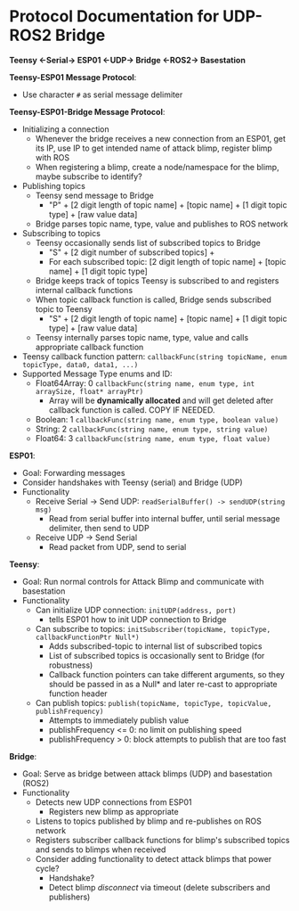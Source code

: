 # Protocol Documentation for UDP-ROS2 Bridge

**Teensy <-Serial-> ESP01 <-UDP-> Bridge <-ROS2-> Basestation**

**Teensy-ESP01 Message Protocol**:
- Use character ```#``` as serial message delimiter

**Teensy-ESP01-Bridge Message Protocol**:
- Initializing a connection
    - Whenever the bridge receives a new connection from an ESP01, get its IP, use IP to get intended name of attack blimp, register blimp with ROS
    - When registering a blimp, create a node/namespace for the blimp, maybe subscribe to identify? 
- Publishing topics
    - Teensy send message to Bridge
        - "P" + [2 digit length of topic name] + [topic name] + [1 digit topic type] + [raw value data]
    - Bridge parses topic name, type, value and publishes to ROS network
- Subscribing to topics
    - Teensy occasionally sends list of subscribed topics to Bridge
        - "S" + [2 digit number of subscribed topics] +
        - For each subscribed topic: [2 digit length of topic name] + [topic name] + [1 digit topic type]
    - Bridge keeps track of topics Teensy is subscribed to and registers internal callback functions
    - When topic callback function is called, Bridge sends subscribed topic to Teensy
        - "S" + [2 digit length of topic name] + [topic name] + [1 digit topic type] + [raw value data]
    - Teensy internally parses topic name, type, value and calls appropriate callback function
- Teensy callback function pattern: ```callbackFunc(string topicName, enum topicType, data0, data1, ...)```
- Supported Message Type enums and ID:
    - Float64Array: 0
    ```callbackFunc(string name, enum type, int arraySize, float* arrayPtr)```
        - Array will be **dynamically allocated** and will get deleted after callback function is called. COPY IF NEEDED. 
    - Boolean: 1
    ```callbackFunc(string name, enum type, boolean value)```
    - String: 2
    ```callbackFunc(string name, enum type, string value)```
    - Float64: 3
    ```callbackFunc(string name, enum type, float value)```

**ESP01**:
- Goal: Forwarding messages
- Consider handshakes with Teensy (serial) and Bridge (UDP)
- Functionality
    - Receive Serial -> Send UDP: ```readSerialBuffer() -> sendUDP(string msg)```
        - Read from serial buffer into internal buffer, until serial message delimiter, then send to UDP
    - Receive UDP -> Send Serial
        - Read packet from UDP, send to serial

**Teensy**:
- Goal: Run normal controls for Attack Blimp and communicate with basestation
- Functionality
    - Can initialize UDP connection: ```initUDP(address, port)```
        - tells ESP01 how to init UDP connection to Bridge
    - Can subscribe to topics: ```initSubscriber(topicName, topicType, callbackFunctionPtr Null*)```
        - Adds subscribed-topic to internal list of subscribed topics
        - List of subscribed topics is occasionally sent to Bridge (for robustness)
        - Callback function pointers can take different arguments, so they should be passed in as a Null* and later re-cast to appropriate function header
    - Can publish topics: ```publish(topicName, topicType, topicValue, publishFrequency)```
        - Attempts to immediately publish value
        - publishFrequency <= 0: no limit on publishing speed
        - publishFrequency > 0: block attempts to publish that are too fast

**Bridge**:
- Goal: Serve as bridge between attack blimps (UDP) and basestation (ROS2)
- Functionality
    - Detects new UDP connections from ESP01
        - Registers new blimp as appropriate
    - Listens to topics published by blimp and re-publishes on ROS network
    - Registers subscriber callback functions for blimp's subscribed topics and sends to blimps when received
    - Consider adding functionality to detect attack blimps that power cycle?
        - Handshake?
        - Detect blimp *disconnect* via timeout (delete subscribers and publishers)
